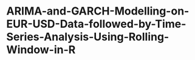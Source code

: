 # ARIMA-and-GARCH-Modelling-on-EUR-USD-Data-followed-by-Time-Series-Analysis-Using-Rolling-Window-in-R